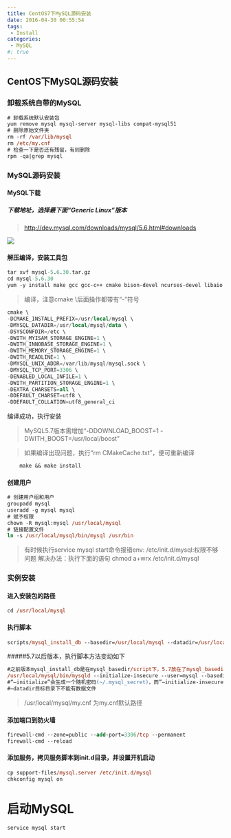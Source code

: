 ```yaml
---
title: CentOS7下MySQL源码安装
date: 2016-04-30 00:55:54
tags: 
 - Install
categories:
 - MySQL
#: true
---
```

## CentOS下MySQL源码安装
<!--more-->
### 卸载系统自带的MySQL
```ps
# 卸载系统默认安装包
yum remove mysql mysql-server mysql-libs compat-mysql51
# 删除原始文件夹
rm -rf /var/lib/mysql
rm /etc/my.cnf
# 检查一下是否还有残留，有则删除
rpm -qa|grep mysql
```
### MySQL源码安装
#### MySQL下载
<!--more-->
##### 下载地址，选择最下面“Generic Linux”版本
> http://dev.mysql.com/downloads/mysql/5.6.html#downloads

![](http://7xt9fi.com2.z0.glb.clouddn.com/mysql/installmysql-do.png)
#### 解压编译，安装工具包
```ps
tar xvf mysql-5.6.30.tar.gz
cd mysql-5.6.30
yum -y install make gcc gcc-c++ cmake bison-devel ncurses-devel libaio bison libaio libaio-devel perl-Data-Dumper net-tools
```
> 编译，注意cmake \后面操作都带有“-”符号

```sql
cmake \
-DCMAKE_INSTALL_PREFIX=/usr/local/mysql \
-DMYSQL_DATADIR=/usr/local/mysql/data \
-DSYSCONFDIR=/etc \
-DWITH_MYISAM_STORAGE_ENGINE=1 \
-DWITH_INNOBASE_STORAGE_ENGINE=1 \
-DWITH_MEMORY_STORAGE_ENGINE=1 \
-DWITH_READLINE=1 \
-DMYSQL_UNIX_ADDR=/var/lib/mysql/mysql.sock \
-DMYSQL_TCP_PORT=3306 \
-DENABLED_LOCAL_INFILE=1 \
-DWITH_PARTITION_STORAGE_ENGINE=1 \
-DEXTRA_CHARSETS=all \
-DDEFAULT_CHARSET=utf8 \
-DDEFAULT_COLLATION=utf8_general_ci
```
编译成功，执行安装
> MySQL5.7版本需增加“-DDOWNLOAD_BOOST=1 -DWITH_BOOST=/usr/local/boost”

> 如果编译出现问题，执行“rm CMakeCache.txt”，便可重新编译

```ps
    make && make install
```
#### 创建用户
```ps
# 创建用户组和用户
groupadd mysql
useradd -g mysql mysql
# 赋予权限
chown -R mysql:mysql /usr/local/mysql
# 链接配置文件
ln -s /usr/local/mysql/bin/mysql /usr/bin
```

> 有时候执行service mysql start命令报错env: /etc/init.d/mysql:权限不够问题
> 解决办法：执行下面的语句
> chmod a+wrx /etc/init.d/mysql

### 实例安装

#### 进入安装包的路径
```ps
cd /usr/local/mysql
```
#### 执行脚本
```ps
scripts/mysql_install_db --basedir=/usr/local/mysql --datadir=/usr/local/mysql/data --user=mysql
```
#####5.7以后版本，执行脚本方法变动如下
```ps
#之前版本mysql_install_db是在mysql_basedir/script下，5.7放在了mysql_basedir/bin目录下,且已被废弃.
/usr/local/mysql/bin/mysqld --initialize-insecure --user=mysql --basedir=/usr/local/mysql --datadir=/usr/local/mysql/data
#“–initialize”会生成一个随机密码(~/.mysql_secret)，而”–initialize-insecure”不会生成密码.
#–datadir目标目录下不能有数据文件
```
> /usr/local/mysql/my.cnf 为my.cnf默认路径

#### 添加端口到防火墙
```ps
firewall-cmd --zone=public --add-port=3306/tcp --permanent
firewall-cmd --reload
```

#### 添加服务，拷贝服务脚本到init.d目录，并设置开机启动
```ps
cp support-files/mysql.server /etc/init.d/mysql
chkconfig mysql on
```

# 启动MySQL
```ps
service mysql start
```
